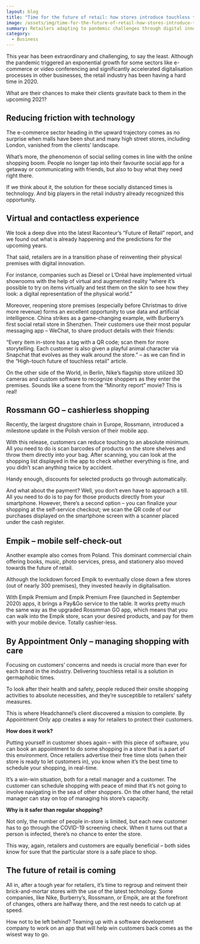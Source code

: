 ```yaml
---
layout: blog
title: "Time for the future of retail: how stores introduce touchless technology"
image: /assets/img/time-for-the-future-of-retail-how-stores-introduce-touchless-technology.jpg
summary: Retailers adapting to pandemic challenges through digital innovation, contactless shopping, virtual experiences, and health safety measures to regain customer engagement.
category:
  - Business
---
```


This year has been extraordinary and challenging, to say the least. Although the pandemic triggered an exponential growth for some sectors like e-commerce or video conferencing and significantly accelerated digitalisation processes in other businesses, the retail industry has been having a hard time in 2020.

What are their chances to make their clients gravitate back to them in the upcoming 2021?

## Reducing friction with technology
The e-commerce sector heading in the upward trajectory comes as no surprise when malls have been shut and many high street stores, including London, vanished from the clients’ landscape.

What’s more, the phenomenon of social selling comes in line with the online shopping boom. People no longer tap into their favourite social app for a getaway or communicating with friends, but also to buy what they need right there.

If we think about it, the solution for these socially distanced times is technology. And big players in the retail industry already recognized this opportunity.

## Virtual and contactless experience
We took a deep dive into the latest Raconteur’s “Future of Retail” report, and we found out what is already happening and the predictions for the upcoming years.

That said, retailers are in a transition phase of reinventing their physical premises with digital innovation.

For instance, companies such as Diesel or L’Oréal have implemented virtual showrooms with the help of virtual and augmented reality “where it’s possible to try on items virtually and test them on the skin to see how they look: a digital representation of the physical world.”

Moreover, reopening store premises (especially before Christmas to drive more revenue) forms an excellent opportunity to use data and artificial intelligence. China strikes as a game-changing example, with Burberry’s first social retail store in Shenzhen. Their customers use their most popular messaging app – WeChat, to share product details with their friends:

“Every item in-store has a tag with a QR code; scan them for more storytelling. Each customer is also given a playful animal character via Snapchat that evolves as they walk around the store.” – as we can find in the “High-touch future of touchless retail” article.

On the other side of the World, in Berlin, Nike’s flagship store utilized 3D cameras and custom software to recognize shoppers as they enter the premises. Sounds like a scene from the “Minority report” movie? This is real!

## Rossmann GO – cashierless shopping
Recently, the largest drugstore chain in Europe, Rossmann, introduced a milestone update in the Polish version of their mobile app.

With this release, customers can reduce touching to an absolute minimum. All you need to do is scan barcodes of products on the store shelves and throw them directly into your bag. After scanning, you can look at the shopping list displayed in the app to check whether everything is fine, and you didn’t scan anything twice by accident.

Handy enough, discounts for selected products go through automatically.

And what about the payment? Well, you don’t even have to approach a till. All you need to do is to pay for those products directly from your smartphone. However, there’s a second option – you can finalize your shopping at the self-service checkout; we scan the QR code of our purchases displayed on the smartphone screen with a scanner placed under the cash register.

## Empik – mobile self-check-out
Another example also comes from Poland. This dominant commercial chain offering books, music, photo services, press, and stationery also moved towards the future of retail.

Although the lockdown forced Empik to eventually close down a few stores (out of nearly 300 premises), they invested heavily in digitalisation.

With Empik Premium and Empik Premium Free (launched in September 2020) apps, it brings a Pay&Go service to the table. It works pretty much the same way as the upgraded Rossmman GO app, which means that you can walk into the Empik store, scan your desired products, and pay for them with your mobile device. Totally cashier-less.

## By Appointment Only – managing shopping with care
Focusing on customers’ concerns and needs is crucial more than ever for each brand in the industry. Delivering touchless retail is a solution in germaphobic times.

To look after their health and safety, people reduced their onsite shopping activities to absolute necessities, and they’re susceptible to retailers’ safety measures.

This is where Headchannel’s client discovered a mission to complete. By Appointment Only app creates a way for retailers to protect their customers.

**How does it work?**

Putting yourself in customer shoes again – with this piece of software, you can book an appointment to do some shopping in a store that is a part of this environment. Once retailers advertise their free time slots (when their store is ready to let customers in), you know when it’s the best time to schedule your shopping, in real-time.

It’s a win-win situation, both for a retail manager and a customer. The customer can schedule shopping with peace of mind that it’s not going to involve navigating in the sea of other shoppers. On the other hand, the retail manager can stay on top of managing his store’s capacity.

**Why is it safer than regular shopping?**

Not only, the number of people in-store is limited, but each new customer has to go through the COVID-19 screening check. When it turns out that a person is infected, there’s no chance to enter the store.

This way, again, retailers and customers are equally beneficial – both sides know for sure that the particular store is a safe place to shop.

## The future of retail is coming
All in, after a tough year for retailers, it’s time to regroup and reinvent their brick-and-mortar stores with the use of the latest technology. Some companies, like Nike, Burberry’s, Rossmann, or Empik, are at the forefront of changes, others are halfway there, and the rest needs to catch up at speed.

How not to be left behind? Teaming up with a software development company to work on an app that will help win customers back comes as the wisest way to go.
